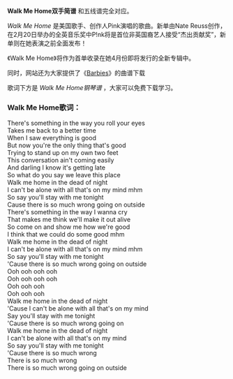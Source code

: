 

**Walk Me Home双手简谱** 和五线谱完全对应。

_Walk Me Home_ 是美国歌手、创作人Pink演唱的歌曲。新单由Nate
Reuss创作，在2月20日举办的全英音乐奖中P!nk将是首位非英国裔艺人接受“杰出贡献奖”，新单则在她表演之前全面发布！

《Walk Me Home》将作为首单收录在她4月份即将发行的全新专辑中。

同时，网站还为大家提供了《[Barbies](Music-9473-Barbies-Pink.html "Barbies")》的曲谱下载

歌词下方是 _Walk Me Home钢琴谱_ ，大家可以免费下载学习。

### Walk Me Home歌词：

There's something in the way you roll your eyes  
Takes me back to a better time  
When I saw everything is good  
But now you're the only thing that's good  
Trying to stand up on my own two feet  
This conversation ain't coming easily  
And darling I know it's getting late  
So what do you say we leave this place  
Walk me home in the dead of night  
I can't be alone with all that's on my mind mhm  
So say you'll stay with me tonight  
Cause there is so much wrong going on outside  
There's something in the way I wanna cry  
That makes me think we'll make it out alive  
So come on and show me how we're good  
I think that we could do some good mhm  
Walk me home in the dead of night  
I can't be alone with all that's on my mind mhm  
So say you'll stay with me tonight  
'Cause there is so much wrong going on outside  
Ooh ooh ooh ooh  
Ooh ooh ooh ooh  
Ooh ooh ooh  
Ooh ooh ooh  
Walk me home in the dead of night  
'Cause I can't be alone with all that's on my mind  
Say you'll stay with me tonight  
'Cause there is so much wrong going on  
Walk me home in the dead of night  
I can't be alone with all that's on my mind  
So say you'll stay with me tonight  
'Cause there is so much wrong  
There is so much wrong  
There is so much wrong going on outside


